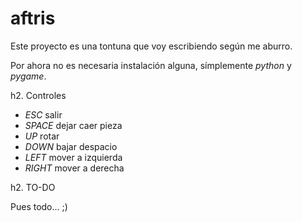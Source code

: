 aftris
======

Este proyecto es una tontuna que voy escribiendo según me aburro.

Por ahora no es necesaria instalación alguna, símplemente _python_ y _pygame_.

h2. Controles

* *ESC* salir
* *SPACE* dejar caer pieza
* *UP* rotar
* *DOWN* bajar despacio
* *LEFT* mover a izquierda
* *RIGHT* mover a derecha

h2. TO-DO

Pues todo... ;)